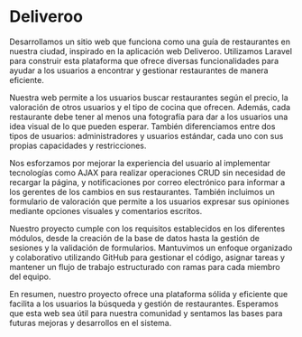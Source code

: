# Deliveroo

<p>
    Desarrollamos un sitio web que funciona como una guía de restaurantes en nuestra ciudad, inspirado en la aplicación web Deliveroo. Utilizamos Laravel para construir esta plataforma que ofrece diversas funcionalidades para ayudar a los usuarios a encontrar y gestionar restaurantes de manera eficiente.
</p>
<p>
    Nuestra web permite a los usuarios buscar restaurantes según el precio, la valoración de otros usuarios y el tipo de cocina que ofrecen. Además, cada restaurante debe tener al menos una fotografía para dar a los usuarios una idea visual de lo que pueden esperar. También diferenciamos entre dos tipos de usuarios: administradores y usuarios estándar, cada uno con sus propias capacidades y restricciones.
</p>
<p>
    Nos esforzamos por mejorar la experiencia del usuario al implementar tecnologías como AJAX para realizar operaciones CRUD sin necesidad de recargar la página, y notificaciones por correo electrónico para informar a los gerentes de los cambios en sus restaurantes. También incluimos un formulario de valoración que permite a los usuarios expresar sus opiniones mediante opciones visuales y comentarios escritos.
</p>
<p>
    Nuestro proyecto cumple con los requisitos establecidos en los diferentes módulos, desde la creación de la base de datos hasta la gestión de sesiones y la validación de formularios. Mantuvimos un enfoque organizado y colaborativo utilizando GitHub para gestionar el código, asignar tareas y mantener un flujo de trabajo estructurado con ramas para cada miembro del equipo.
</p>
<p>
    En resumen, nuestro proyecto ofrece una plataforma sólida y eficiente que facilita a los usuarios la búsqueda y gestión de restaurantes. Esperamos que esta web sea útil para nuestra comunidad y sentamos las bases para futuras mejoras y desarrollos en el sistema.
</p>
